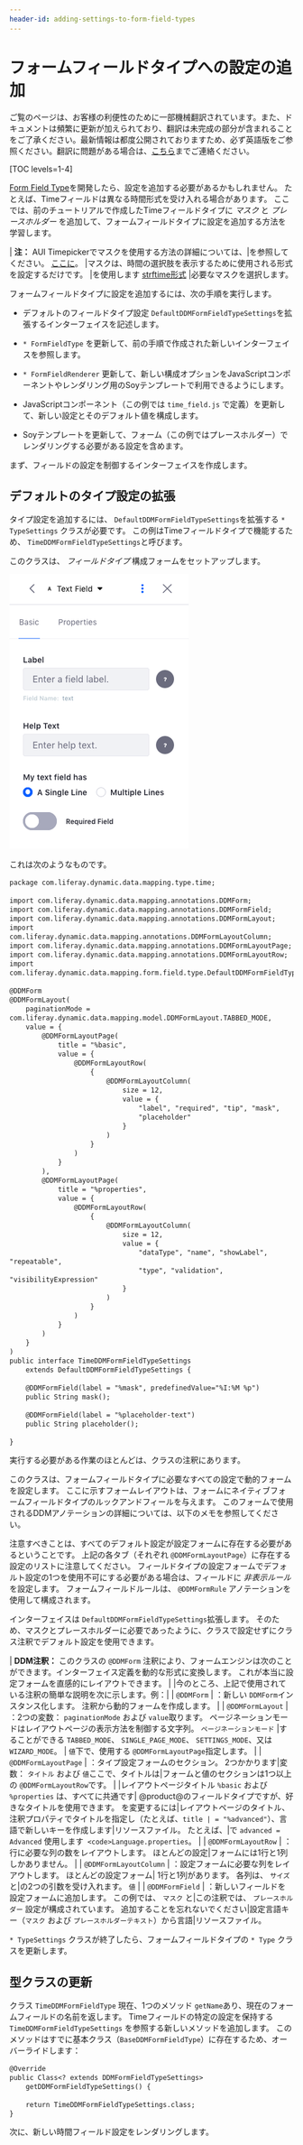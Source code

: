 ```yaml
---
header-id: adding-settings-to-form-field-types
---
```


# フォームフィールドタイプへの設定の追加

<p class="alert alert-info"><span class="wysiwyg-color-blue120">ご覧のページは、お客様の利便性のために一部機械翻訳されています。また、ドキュメントは頻繁に更新が加えられており、翻訳は未完成の部分が含まれることをご了承ください。最新情報は都度公開されておりますため、必ず英語版をご参照ください。翻訳に問題がある場合は、<a href="mailto:support-content-jp@liferay.com">こちら</a>までご連絡ください。</span></p>

[TOC levels=1-4]

[Form Field Type](/docs/7-1/tutorials/-/knowledge_base/t/creating-form-field-types)を開発したら、設定を追加する必要があるかもしれません。 たとえば、Timeフィールドは異なる時間形式を受け入れる場合があります。 ここでは、前のチュートリアルで作成したTimeフィールドタイプに *マスク* と *プレースホルダー* を追加して、フォームフィールドタイプに設定を追加する方法を学習します。

| **注：** AUI Timepickerでマスクを使用する方法の詳細については、|を参照してください。 [ここに](http://alloyui.com/tutorials/timepicker/)。 |マスクは、時間の選択肢を表示するために使用される形式を設定するだけです。 |を使用します [strftime形式](http://pubs.opengroup.org/onlinepubs/007908799/xsh/strftime.html) |必要なマスクを選択します。

フォームフィールドタイプに設定を追加するには、次の手順を実行します。

  - デフォルトのフィールドタイプ設定 `DefaultDDMFormFieldTypeSettings`を拡張するインターフェイスを記述します。

  - `* FormFieldType` を更新して、前の手順で作成された新しいインターフェイスを参照します。

  - `* FormFieldRenderer` 更新して、新しい構成オプションをJavaScriptコンポーネントやレンダリング用のSoyテンプレートで利用できるようにします。

  - JavaScriptコンポーネント（この例では `time_field.js` で定義）を更新して、新しい設定とそのデフォルト値を構成します。

  - Soyテンプレートを更新して、フォーム（この例ではプレースホルダー）でレンダリングする必要がある設定を含めます。

まず、フィールドの設定を制御するインターフェイスを作成します。

## デフォルトのタイプ設定の拡張

タイプ設定を追加するには、 `DefaultDDMFormFieldTypeSettings`を拡張する `* TypeSettings` クラスが必要です。 この例はTimeフィールドタイプで機能するため、 `TimeDDMFormFieldTypeSettings`と呼びます。

このクラスは、 *フィールドタイプ* 構成フォームをセットアップします。

![図1：カスタムフィールドタイプと同様に、テキストフィールドタイプの設定はJavaインターフェースで構成されます。](../../../images/forms-text-settings.png)

これは次のようなものです。

    package com.liferay.dynamic.data.mapping.type.time;
    
    import com.liferay.dynamic.data.mapping.annotations.DDMForm;
    import com.liferay.dynamic.data.mapping.annotations.DDMFormField;
    import com.liferay.dynamic.data.mapping.annotations.DDMFormLayout;
    import com.liferay.dynamic.data.mapping.annotations.DDMFormLayoutColumn;
    import com.liferay.dynamic.data.mapping.annotations.DDMFormLayoutPage;
    import com.liferay.dynamic.data.mapping.annotations.DDMFormLayoutRow;
    import com.liferay.dynamic.data.mapping.form.field.type.DefaultDDMFormFieldTypeSettings;
    
    @DDMForm
    @DDMFormLayout(
        paginationMode = com.liferay.dynamic.data.mapping.model.DDMFormLayout.TABBED_MODE,
        value = {
            @DDMFormLayoutPage(
                title = "%basic",
                value = {
                    @DDMFormLayoutRow(
                        {
                            @DDMFormLayoutColumn(
                                size = 12,
                                value = {
                                    "label", "required", "tip", "mask",
                                    "placeholder"
                                }
                            )
                        }
                    )
                }
            ),
            @DDMFormLayoutPage(
                title = "%properties",
                value = {
                    @DDMFormLayoutRow(
                        {
                            @DDMFormLayoutColumn(
                                size = 12,
                                value = {
                                    "dataType", "name", "showLabel", "repeatable",
                                    "type", "validation", "visibilityExpression"
                                }
                            )
                        }
                    )
                }
            )
        }
    )
    public interface TimeDDMFormFieldTypeSettings
        extends DefaultDDMFormFieldTypeSettings {
    
        @DDMFormField(label = "%mask", predefinedValue="%I:%M %p")
        public String mask();
    
        @DDMFormField(label = "%placeholder-text")
        public String placeholder();
    
    }

実行する必要がある作業のほとんどは、クラスの注釈にあります。

このクラスは、フォームフィールドタイプに必要なすべての設定で動的フォームを設定します。 ここに示すフォームレイアウトは、フォームにネイティブフォームフィールドタイプのルックアンドフィールを与えます。 このフォームで使用されるDDMアノテーションの詳細については、以下のメモを参照してください。

注意すべきことは、すべてのデフォルト設定が設定フォームに存在する必要があるということです。 上記の各タブ（それぞれ `@DDMFormLayoutPage`）に存在する設定のリストに注意してください。 フィールドタイプの設定フォームでデフォルト設定の1つを使用不可にする必要がある場合は、フィールドに *非表示ルール* を設定します。 フォームフィールドルールは、 `@DDMFormRule` アノテーションを使用して構成されます。

インターフェイスは `DefaultDDMFormFieldTypeSettings`拡張します。 そのため、マスクとプレースホルダーに必要であったように、クラスで設定せずにクラス注釈でデフォルト設定を使用できます。

| **DDM注釈：** このクラスの `@DDMForm` 注釈により、フォームエンジンは次のことができます。インターフェイス定義を動的な形式に変換します。 これが本当に設定フォームを直感的にレイアウトできます。 | |今のところ、上記で使用されている注釈の簡単な説明を次に示します。例：| | `@DDMForm` | ：新しい `DDMForm`インスタンス化します。 注釈から動的フォームを作成します。 | | `@DDMFormLayout` | ：2つの変数： `paginationMode` および `value`取ります。 ページネーションモードはレイアウトページの表示方法を制御する文字列。 `ページネーションモード` |することができる `TABBED_MODE`、 `SINGLE_PAGE_MODE`、 `SETTINGS_MODE`、又は `WIZARD_MODE`。 | `値`下で、使用する `@DDMFormLayoutPage`指定します。 | | `@DDMFormLayoutPage` | ：タイプ設定フォームのセクション。 2つかかります|変数： `タイトル` および `値`ここで、タイトルは|フォームと値のセクションは1つ以上の `@DDMFormLayoutRow`です。 | |レイアウトページタイトル `%basic` および `%properties` は、すべてに共通です| @product@のフィールドタイプですが、好きなタイトルを使用できます。 を変更するには|レイアウトページのタイトル、注釈プロパティでタイトルを指定し（たとえば、`title | = "%advanced"`）、言語で新しいキーを作成します|リソースファイル。 たとえば、|で `advanced = Advanced` 使用します` <code>Language.properties`。 | | `@DDMFormLayoutRow` | ：行に必要な列の数をレイアウトします。 ほとんどの設定|フォームには1行と1列しかありません。 | | `@DDMFormLayoutColumn` | ：設定フォームに必要な列をレイアウトします。 ほとんどの設定フォーム| 1行と1列があります。 各列は、 `サイズ` と|の2つの引数を受け入れます。 `値` | | `@DDMFormField` | ：新しいフィールドを設定フォームに追加します。 この例では、 `マスク` と|この注釈では、 `プレースホルダー` 設定が構成されています。 追加することを忘れないでください|設定言語キー（`マスク` および `プレースホルダーテキスト`）から言語|リソースファイル。

`* TypeSettings` クラスが終了したら、フォームフィールドタイプの `* Type` クラスを更新します。

## 型クラスの更新

クラス `TimeDDMFormFieldType` 現在、1つのメソッド `getName`あり、現在のフォームフィールドの名前を返します。 Timeフィールドの特定の設定を保持する `TimeDDMFormFieldTypeSettings` を参照する新しいメソッドを追加します。 このメソッドはすでに基本クラス（`BaseDDMFormFieldType`）に存在するため、オーバーライドします：

    @Override
    public Class<? extends DDMFormFieldTypeSettings>
        getDDMFormFieldTypeSettings() {
    
        return TimeDDMFormFieldTypeSettings.class;
    }

次に、新しい時間フィールド設定をレンダリングします。
